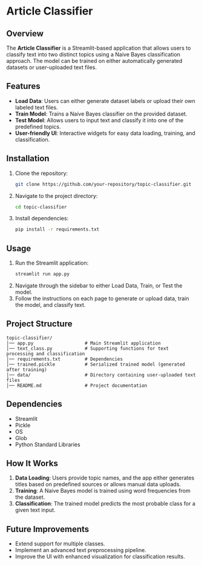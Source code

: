# Article Classifier

## Overview
The **Article Classifier** is a Streamlit-based application that allows users to classify text into two distinct topics using a Naive Bayes classification approach. The model can be trained on either automatically generated datasets or user-uploaded text files. 

## Features
- **Load Data**: Users can either generate dataset labels or upload their own labeled text files.
- **Train Model**: Trains a Naive Bayes classifier on the provided dataset.
- **Test Model**: Allows users to input text and classify it into one of the predefined topics.
- **User-friendly UI**: Interactive widgets for easy data loading, training, and classification.

## Installation
1. Clone the repository:
   ```bash
   git clone https://github.com/your-repository/topic-classifier.git
   ```
2. Navigate to the project directory:
   ```bash
   cd topic-classifier
   ```
3. Install dependencies:
   ```bash
   pip install -r requirements.txt
   ```

## Usage
1. Run the Streamlit application:
   ```bash
   streamlit run app.py
   ```
2. Navigate through the sidebar to either Load Data, Train, or Test the model.
3. Follow the instructions on each page to generate or upload data, train the model, and classify text.

## Project Structure
```
topic-classifier/
│── app.py                   # Main Streamlit application
│── text_class.py            # Supporting functions for text processing and classification
│── requirements.txt         # Dependencies
│── trained.pickle           # Serialized trained model (generated after training)
│── data/                    # Directory containing user-uploaded text files
│── README.md                # Project documentation
```

## Dependencies
- Streamlit
- Pickle
- OS
- Glob
- Python Standard Libraries

## How It Works
1. **Data Loading**: Users provide topic names, and the app either generates titles based on predefined sources or allows manual data uploads.
2. **Training**: A Naive Bayes model is trained using word frequencies from the dataset.
3. **Classification**: The trained model predicts the most probable class for a given text input.

## Future Improvements
- Extend support for multiple classes.
- Implement an advanced text preprocessing pipeline.
- Improve the UI with enhanced visualization for classification results.
